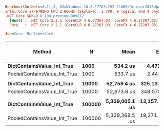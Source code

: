 ``` ini

BenchmarkDotNet=v0.11.3, OS=Windows 10.0.17763.292 (1809/October2018Update/Redstone5)
Intel Core i7-6700HQ CPU 2.60GHz (Skylake), 1 CPU, 8 logical and 4 physical cores
.NET Core SDK=3.0.100-preview-009812
  [Host] : .NET Core 2.2.1 (CoreCLR 4.6.27207.03, CoreFX 4.6.27207.03), 64bit RyuJIT
  Core   : .NET Core 2.2.1 (CoreCLR 4.6.27207.03, CoreFX 4.6.27207.03), 64bit RyuJIT

Job=Core  Runtime=Core  

```
|                       Method |      N |           Mean |         Error |        StdDev | Ratio | Gen 0/1k Op | Gen 1/1k Op | Gen 2/1k Op | Allocated Memory/Op |
|----------------------------- |------- |---------------:|--------------:|--------------:|------:|------------:|------------:|------------:|--------------------:|
|   **DictContainsValue_Int_True** |   **1000** |       **534.2 us** |      **4.472 us** |      **3.735 us** |  **1.00** |           **-** |           **-** |           **-** |                   **-** |
| PooledContainsValue_Int_True |   1000 |       533.7 us |      2.441 us |      2.164 us |  1.00 |           - |           - |           - |                   - |
|                              |        |                |               |               |       |             |             |             |                     |
|   **DictContainsValue_Int_True** |  **10000** |    **52,759.4 us** |    **325.137 us** |    **304.134 us** |  **1.00** |           **-** |           **-** |           **-** |                   **-** |
| PooledContainsValue_Int_True |  10000 |    52,673.6 us |    348.078 us |    290.661 us |  1.00 |           - |           - |           - |                   - |
|                              |        |                |               |               |       |             |             |             |                     |
|   **DictContainsValue_Int_True** | **100000** | **5,339,005.1 us** | **12,157.899 us** | **10,777.661 us** |  **1.00** |           **-** |           **-** |           **-** |                   **-** |
| PooledContainsValue_Int_True | 100000 | 5,329,368.5 us | 19,271.149 us | 17,083.371 us |  1.00 |           - |           - |           - |                   - |
